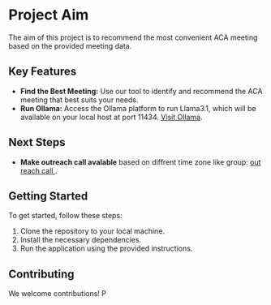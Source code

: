 # Project Aim

The aim of this project is to recommend the most convenient ACA meeting based on the provided meeting data.

## Key Features

- **Find the Best Meeting:** Use our tool to identify and recommend the ACA meeting that best suits your needs.
- **Run Ollama:** Access the Ollama platform to run Llama3.1, which will be available on your local host at port 11434. [Visit Ollama](https://ollama.com/).

## Next Steps

- **Make outreach call avalable** based on diffrent time zone like
group: [out reach call ](https://chat.whatsapp.com/HTNe5f8tdqbJyzTevkbDuM).

## Getting Started

To get started, follow these steps:

1. Clone the repository to your local machine.
2. Install the necessary dependencies.
3. Run the application using the provided instructions.

## Contributing

We welcome contributions! P
